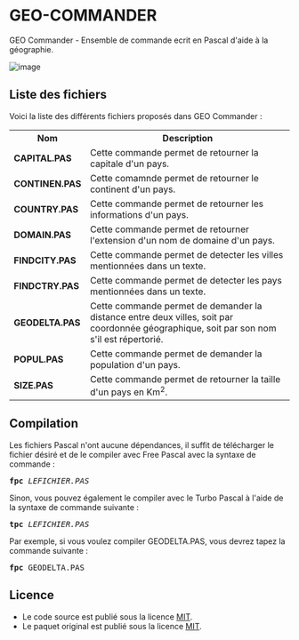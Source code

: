 # GEO-COMMANDER
GEO Commander - Ensemble de commande ecrit en Pascal d'aide à la géographie.

![image](https://user-images.githubusercontent.com/11842176/171527776-3fb9d57b-57e4-4c16-8e4d-32694a13d419.png)

<h2>Liste des fichiers</h3>

Voici la liste des différents fichiers proposés dans GEO Commander :

<table>
  <tr>
    <th>Nom</th>
    <th>Description</th>
  </tr>
  <tr>
      <td><b>CAPITAL.PAS</b></td>
      <td>Cette commande permet de retourner la capitale d'un pays.</td>
  </tr>
  <tr>
      <td><b>CONTINEN.PAS</b></td>
      <td>Cette comamnde permet de retourner le continent d'un pays.</td>
  </tr>
  <tr>
      <td><b>COUNTRY.PAS</b></td>
      <td>Cette commande permet de retourner les informations d'un pays.</td>
  </tr>
  <tr>
      <td><b>DOMAIN.PAS</b></td>
      <td>Cette commande permet de retourner l'extension d'un nom de domaine d'un pays.</td>
  </tr>
  <tr>
      <td><b>FINDCITY.PAS</b></td>
      <td>Cette commande permet de detecter les villes mentionnées dans un texte.</td>
  </tr>
  <tr>
      <td><b>FINDCTRY.PAS</b></td>
    <td>Cette commande permet de detecter les pays mentionnées dans un texte.</td>
  <tr>
      <td><b>GEODELTA.PAS</b></td>
      <td>Cette commande permet de demander la distance entre deux villes, soit par coordonnée géographique, soit par son nom s'il est répertorié.</td>
   </tr>
  <tr>
      <td><b>POPUL.PAS</b></td>
      <td>Cette commande permet de demander la population d'un pays.</td>
  </tr>
  <tr>
      <td><b>SIZE.PAS</b></td>
      <td>Cette commande permet de retourner la taille d'un pays en Km<sup>2</sup>.</td>
 </table>

<h2>Compilation</h2>
	
Les fichiers Pascal n'ont aucune dépendances, il suffit de télécharger le fichier désiré et de le compiler avec Free Pascal avec la syntaxe de commande  :

<pre><b>fpc</b> <i>LEFICHIER.PAS</i></pre>
	
Sinon, vous pouvez également le compiler avec le Turbo Pascal à l'aide de la syntaxe de commande suivante :	

<pre><b>tpc</b> <i>LEFICHIER.PAS</i></pre>
	
Par exemple, si vous voulez compiler GEODELTA.PAS, vous devrez tapez la commande suivante :

<pre><b>fpc</b> GEODELTA.PAS</pre>

<h2>Licence</h2>
<ul>
 <li>Le code source est publié sous la licence <a href="https://github.com/gladir/GEO-COMMANDER/blob/main/LICENSE">MIT</a>.</li>
 <li>Le paquet original est publié sous la licence <a href="https://github.com/gladir/GEO-COMMANDER/blob/main/LICENSE">MIT</a>.</li>
</ul>
